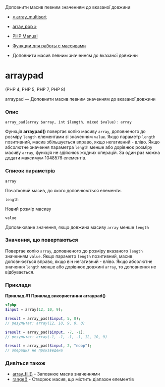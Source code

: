 Доповнити масив певним значенням до вказаної довжини

-   [« array\_multisort](function.array-multisort.html)
    
-   [array\_pop »](function.array-pop.html)
    
-   [PHP Manual](index.html)
    
-   [Функции для работы с массивами](ref.array.html)
    
-   Доповнити масив певним значенням до вказаної довжини
    

# arraypad

(PHP 4, PHP 5, PHP 7, PHP 8)

arraypad — Доповнити масив певним значенням до вказаної довжини

### Опис

```methodsynopsis
array_pad(array $array, int $length, mixed $value): array
```

Функція **arraypad()** повертає копію масиву `array`, доповненого до розміру `length` елементами зі значенням `value`. Якщо параметр `length` позитивний, масив збільшується вправо, якщо негативний - вліво. Якщо абсолютне значення параметра `length` менше або дорівнює розміру масиву `array`, функція не здійснює жодних операцій. За один раз можна додати максимум 1048576 елементів.

### Список параметрів

`array`

Початковий масив, до якого доповнюються елементи.

`length`

Новий розмір масиву

`value`

Доповнюване значення, якщо довжина масиву `array` менше `length`

### Значення, що повертаються

Повертає копію `array`, доповненого до розміру вказаного `length` значенням `value`. Якщо параметр `length` позитивний, масив доповнюється вправо, якщо він негативний - вліво. Якщо абсолютне значення `length` менше або дорівнює довжині `array`, то доповнення не відбувається.

### Приклади

**Приклад #1 Приклад використання **arraypad()****

```php
<?php
$input = array(12, 10, 9);

$result = array_pad($input, 5, 0);
// результат: array(12, 10, 9, 0, 0)

$result = array_pad($input, -7, -1);
// результат: array(-1, -1, -1, -1, 12, 10, 9)

$result = array_pad($input, 2, "noop");
// операция не произведена
```

### Дивіться також

-   [array\_fill()](function.array-fill.html) - Заповнює масив значеннями
-   [range()](function.range.html) - Створює масив, що містить діапазон елементів